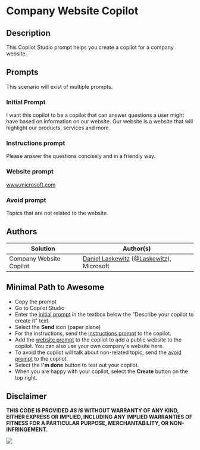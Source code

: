 # Company Website Copilot

## Description

This Copilot Studio prompt helps you create a copilot for a company website.

## Prompts

This scenario will exist of multiple prompts.

### Initial Prompt

I want this copilot to be a copilot that can answer questions a user might have based on information on our website. Our website is a website that will highlight our products, services and more.

### Instructions prompt

Please answer the questions concisely and in a friendly way.

### Website prompt

www.microsoft.com

### Avoid prompt

Topics that are not related to the website.

## Authors

Solution|Author(s)
--------|---------
Company Website Copilot | [Daniel Laskewitz](https://github.com/laskewitz) ([@Laskewitz](https://twitter.com/laskewitz)), Microsoft

## Minimal Path to Awesome

* Copy the prompt
* Go to Copilot Studio
* Enter the [initial prompt](#initial-prompt) in the textbox below the "Describe your copilot to create it" text.
* Select the **Send** icon (paper plane)
* For the instructions, send the [instructions prompt](#instructions-prompt) to the copilot.
* Add the [website prompt](#website-prompt) to the copilot to add a public website to the copilot. You can also use your own company's website here.
* To avoid the copilot will talk about non-related topic, send the [avoid prompt](#avoid-prompt) to the copilot.
* Select the **I'm done** button to test out your copilot.
* When you are happy with your copilot, select the **Create** button on the top right.

## Disclaimer

**THIS CODE IS PROVIDED *AS IS* WITHOUT WARRANTY OF ANY KIND, EITHER EXPRESS OR IMPLIED, INCLUDING ANY IMPLIED WARRANTIES OF FITNESS FOR A PARTICULAR PURPOSE, MERCHANTABILITY, OR NON-INFRINGEMENT.**

<img src="https://m365-visitor-stats.azurewebsites.net/powerplatform-prompts/samples/copilot-studio/company-website-copilot" aria-hidden="true" />
